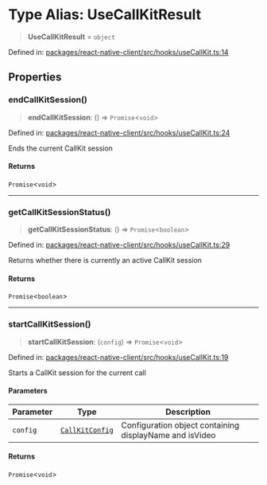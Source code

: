 # Type Alias: UseCallKitResult

> **UseCallKitResult** = `object`

Defined in: [packages/react-native-client/src/hooks/useCallKit.ts:14](https://github.com/fishjam-cloud/mobile-client-sdk/blob/76d05a6e62b137b02043a8a00ca762ff218a64b5/packages/react-native-client/src/hooks/useCallKit.ts#L14)

## Properties

### endCallKitSession()

> **endCallKitSession**: () => `Promise`\<`void`\>

Defined in: [packages/react-native-client/src/hooks/useCallKit.ts:24](https://github.com/fishjam-cloud/mobile-client-sdk/blob/76d05a6e62b137b02043a8a00ca762ff218a64b5/packages/react-native-client/src/hooks/useCallKit.ts#L24)

Ends the current CallKit session

#### Returns

`Promise`\<`void`\>

***

### getCallKitSessionStatus()

> **getCallKitSessionStatus**: () => `Promise`\<`boolean`\>

Defined in: [packages/react-native-client/src/hooks/useCallKit.ts:29](https://github.com/fishjam-cloud/mobile-client-sdk/blob/76d05a6e62b137b02043a8a00ca762ff218a64b5/packages/react-native-client/src/hooks/useCallKit.ts#L29)

Returns whether there is currently an active CallKit session

#### Returns

`Promise`\<`boolean`\>

***

### startCallKitSession()

> **startCallKitSession**: (`config`) => `Promise`\<`void`\>

Defined in: [packages/react-native-client/src/hooks/useCallKit.ts:19](https://github.com/fishjam-cloud/mobile-client-sdk/blob/76d05a6e62b137b02043a8a00ca762ff218a64b5/packages/react-native-client/src/hooks/useCallKit.ts#L19)

Starts a CallKit session for the current call

#### Parameters

| Parameter | Type | Description |
| ------ | ------ | ------ |
| `config` | [`CallKitConfig`](CallKitConfig.md) | Configuration object containing displayName and isVideo |

#### Returns

`Promise`\<`void`\>
